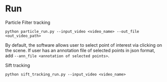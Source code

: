 # Run
Particle Filter tracking
```
python particle_run.py --input_video <video_name> --out_file <out_video_path> 
```
By default, the software allows user to select point of interest via clicking on the scene. If user has an annotation file of selected points in json format, add `--ann_file <annotation of selected points>`.

Sift tracking
```
python sift_tracking_run.py --input_video <video_name>
```